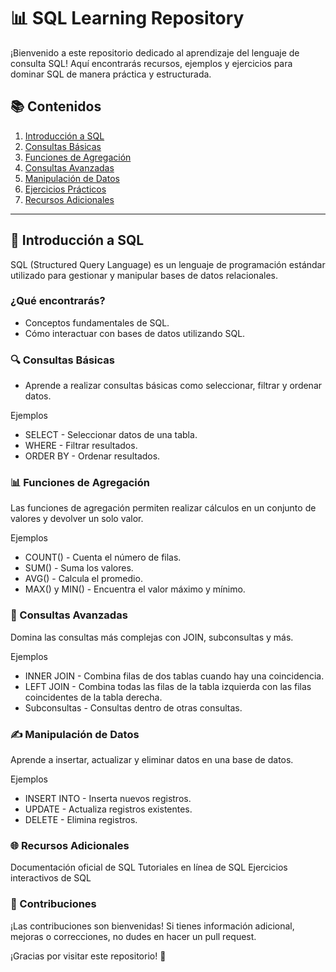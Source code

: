 # 📊 SQL Learning Repository

¡Bienvenido a este repositorio dedicado al aprendizaje del lenguaje de consulta SQL! Aquí encontrarás recursos, ejemplos y ejercicios para dominar SQL de manera práctica y estructurada.

## 📚 Contenidos

1. [Introducción a SQL](#-introducción-a-sql)
2. [Consultas Básicas](#-consultas-básicas)
3. [Funciones de Agregación](#-funciones-de-agregación)
4. [Consultas Avanzadas](#-consultas-avanzadas)
5. [Manipulación de Datos](#-manipulación-de-datos)
6. [Ejercicios Prácticos](#-ejercicios-prácticos)
7. [Recursos Adicionales](#-recursos-adicionales)

---

## 🧠 Introducción a SQL

SQL (Structured Query Language) es un lenguaje de programación estándar utilizado para gestionar y manipular bases de datos relacionales.

### ¿Qué encontrarás?
- Conceptos fundamentales de SQL.
- Cómo interactuar con bases de datos utilizando SQL.

### 🔍 Consultas Básicas
- Aprende a realizar consultas básicas como seleccionar, filtrar y ordenar datos.

Ejemplos
- SELECT - Seleccionar datos de una tabla.
- WHERE - Filtrar resultados.
- ORDER BY - Ordenar resultados.

### 📊 Funciones de Agregación
Las funciones de agregación permiten realizar cálculos en un conjunto de valores y devolver un solo valor.

Ejemplos
- COUNT() - Cuenta el número de filas.
- SUM() - Suma los valores.
- AVG() - Calcula el promedio.
- MAX() y MIN() - Encuentra el valor máximo y mínimo.

### 🚀 Consultas Avanzadas
Domina las consultas más complejas con JOIN, subconsultas y más.

Ejemplos
- INNER JOIN - Combina filas de dos tablas cuando hay una coincidencia.
- LEFT JOIN - Combina todas las filas de la tabla izquierda con las filas coincidentes de la tabla derecha.
- Subconsultas - Consultas dentro de otras consultas.

### ✍️ Manipulación de Datos
Aprende a insertar, actualizar y eliminar datos en una base de datos.

Ejemplos
- INSERT INTO - Inserta nuevos registros.
- UPDATE - Actualiza registros existentes.
- DELETE - Elimina registros.


### 🌐 Recursos Adicionales
Documentación oficial de SQL
Tutoriales en línea de SQL
Ejercicios interactivos de SQL

### 🤝 Contribuciones
¡Las contribuciones son bienvenidas! Si tienes información adicional, mejoras o correcciones, no dudes en hacer un pull request.


¡Gracias por visitar este repositorio! 🌟
